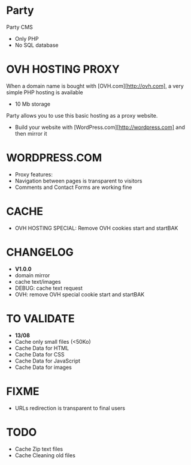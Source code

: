 Party
=====

Party CMS

* Only PHP
* No SQL database

OVH HOSTING PROXY
=====

When a domain name is bought with [OVH.com][http://ovh.com], a very simple PHP hosting is available
* 10 Mb storage

Party allows you to use this basic hosting as a proxy website.

* Build your website with [WordPress.com][http://wordpress.com] and then mirror it

WORDPRESS.COM
=====

* Proxy features:
* Navigation between pages is transparent to visitors
* Comments and Contact Forms are working fine

CACHE
=====

* OVH HOSTING SPECIAL: Remove OVH cookies start and startBAK

CHANGELOG
=====

* __V1.0.0__
* domain mirror
* cache text/images
* DEBUG: cache text request
* OVH: remove OVH special cookie start and startBAK

TO VALIDATE
=====

* __13/08__
* Cache only small files (<50Ko)
* Cache Data for HTML
* Cache Data for CSS
* Cache Data for JavaScript
* Cache Data for images

FIXME
=====

* URLs redirection is transparent to final users

TODO
=====

* Cache Zip text files
* Cache Cleaning old files 


